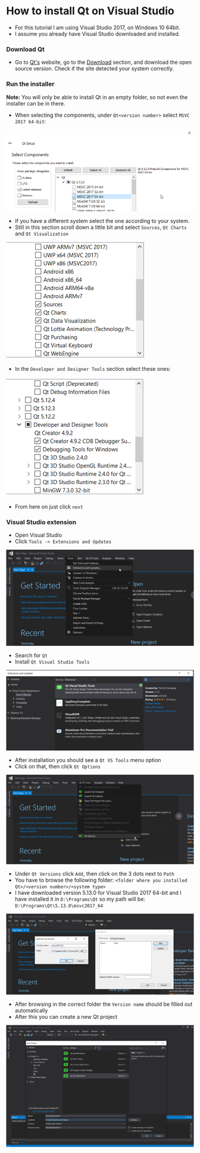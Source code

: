 # How to install Qt on Visual Studio

- For this tutorial I am using Visual Studio 2017, on Windows 10 64bit.</br>
- I assume you already have Visual Studio downloaded and installed.

### Download Qt

- Go to [Qt's](https://www.qt.io/) website, go to the [Download](https://www.qt.io/download) section, and download the open source version. Check if the site detected your system correctly.

### Run the installer

**Note:** You will only be able to install Qt in an empty folder, so not even the installer can be in there.

- When selecting the components, under `Qt<version number>` select `MSVC 2017 64-bit`:

![](images/Qt_Setup_1.png)

- If you have a different system select the one according to your system.
- Still in this section scroll down a little bit and select `Sources`, `Qt Charts` and `Qt Visualization`

![](images/Qt_Setup_2.png)

- In the `Developer and Designer Tools` section select these ones:

![](images/Qt_Setup_3.png)

- From here on just click `next`

### Visual Studio extension

- Open Visual Studio
- Click `Tools -> Extensions and Updates`

![](images/Qt_Setup_4.png)

- Search for `Qt`
- Install `Qt Visual Studio Tools`

![](images/Qt_Setup_5.png)

- After installation you should see a `Qt VS Tools` menu option
- Click on that, then click `Qt Options`

![](images/Qt_Setup_6.png)

- Under `Qt Versions` click `Add`, then click on the 3 dots next to `Path`
- You have to browse the following folder: `<folder where you installed Qt>/<version number>/<system type>`
- I have downloaded version 5.13.0 for Visual Studio 2017 64-bit and I have installed it in `D:\Programs\Qt` so my path will be: `D:\Programs\Qt\5.13.0\msvc2017_64`

![](images/Qt_Setup_7.png)

- After browsing in the correct folder the `Version name` should be filled out automatically
- After this you can create a new Qt project

![](images/Qt_Setup_8.png)
